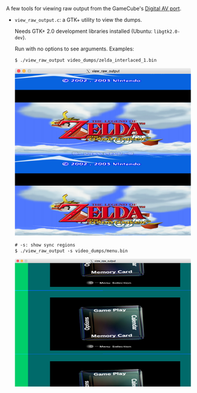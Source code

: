 A few tools for viewing raw output from the GameCube's [Digital AV
port](http://gamesx.com/wiki/doku.php?id=av:nintendodigitalav).

* `view_raw_output.c`: a GTK+ utility to view the dumps.

  Needs GTK+ 2.0 development libraries installed (Ubuntu: `libgtk2.0-dev`).
  
  Run with no options to see arguments. Examples:

  ```
  $ ./view_raw_output video_dumps/zelda_interlaced_1.bin
  ```
  ![zelda_interlaced_1.bin](/example_images/zelda_interlaced_1.png)
  ```
  # -s: show sync regions
  $ ./view_raw_output -s video_dumps/menu.bin 
  ```
  ![menu.bin](/example_images/menu_with_sync.png)

